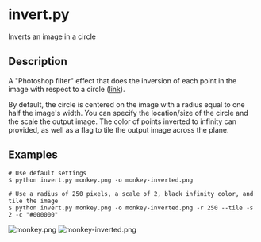 invert.py
=========
Inverts an image in a circle

Description
-----------
A "Photoshop filter" effect that does the inversion of each point in the image with respect to a circle ([link](http://en.wikipedia.org/wiki/Inversive_geometry#Circle_inversion)).

By default, the circle is centered on the image with a radius equal to one half the image's width. You can specify the location/size of the circle and the scale the output image. The color of points inverted to infinity can provided, as well as a flag to tile the output image across the plane.

Examples
--------
    # Use default settings
    $ python invert.py monkey.png -o monkey-inverted.png

    # Use a radius of 250 pixels, a scale of 2, black infinity color, and tile the image
    $ python invert.py monkey.png -o monkey-inverted.png -r 250 --tile -s 2 -c "#000000"
 
![monkey.png](https://raw.github.com/synesthesiam/invert/master/monkey.png)
![monkey-inverted.png](https://raw.github.com/synesthesiam/magicpy/invert/monkey-inverted.png)

